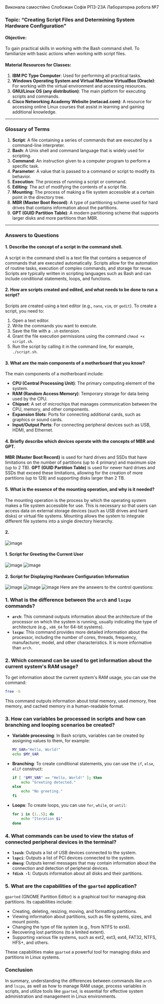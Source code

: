 Виконала самостійно Слобожан Софія РПЗ-23А
Лабораторна робота №7 
### Topic: “Creating Script Files and Determining System Hardware Configuration”

#### Objective:
To gain practical skills in working with the Bash command shell. To familiarize with basic actions when working with script files.

#### Material Resources for Classes:
1. **IBM PC Type Computer**: Used for performing all practical tasks.
2. **Windows Operating System and Virtual Machine VirtualBox (Oracle)**: For working with the virtual environment and accessing resources.
3. **GNU/Linux OS (any distribution)**: The main platform for executing scripts and commands.
4. **Cisco Networking Academy Website (netacad.com)**: A resource for accessing online Linux courses that assist in learning and gaining additional knowledge.
---

### Glossary of Terms

1. **Script**: A file containing a series of commands that are executed by a command-line interpreter.
2. **Bash**: A Unix shell and command language that is widely used for scripting.
3. **Command**: An instruction given to a computer program to perform a specific task.
4. **Parameter**: A value that is passed to a command or script to modify its behavior.
5. **Execution**: The process of running a script or command.
6. **Editing**: The act of modifying the contents of a script file.
7. **Mounting**: The process of making a file system accessible at a certain point in the directory tree.
8. **MBR (Master Boot Record)**: A type of partitioning scheme used for hard drives that contains information about the partitions.
9. **GPT (GUID Partition Table)**: A modern partitioning scheme that supports larger disks and more partitions than MBR.

---

### Answers to Questions

#### 1. Describe the concept of a script in the command shell.
A script in the command shell is a text file that contains a sequence of commands that are executed automatically. Scripts allow for the automation of routine tasks, execution of complex commands, and storage for reuse. Scripts are typically written in scripting languages such as Bash and can include conditional statements, loops, and functions.

#### 2. How are scripts created and edited, and what needs to be done to run a script?
Scripts are created using a text editor (e.g., `nano`, `vim`, or `gedit`). To create a script, you need to:
1. Open a text editor.
2. Write the commands you want to execute.
3. Save the file with a `.sh` extension.
4. Grant the file execution permissions using the command `chmod +x script.sh`.
5. Run the script by calling it in the command line, for example, `./script.sh`.

#### 3. What are the main components of a motherboard that you know?
The main components of a motherboard include:
- **CPU (Central Processing Unit)**: The primary computing element of the system.
- **RAM (Random Access Memory)**: Temporary storage for data being used by the CPU.
- **Chipset**: A set of microchips that manages communication between the CPU, memory, and other components.
- **Expansion Slots**: Ports for connecting additional cards, such as graphics or sound cards.
- **Input/Output Ports**: For connecting peripheral devices such as USB, HDMI, and Ethernet.

#### 4. Briefly describe which devices operate with the concepts of MBR and GPT.
**MBR (Master Boot Record)** is used for hard drives and SSDs that have limitations on the number of partitions (up to 4 primary) and maximum size (up to 2 TB). **GPT (GUID Partition Table)** is used for newer hard drives and SSDs that exceed these limitations, allowing for the creation of more partitions (up to 128) and supporting disks larger than 2 TB.

#### 5. What is the essence of the mounting operation, and why is it needed?
The mounting operation is the process by which the operating system makes a file system accessible for use. This is necessary so that users can access data on external storage devices (such as USB drives and hard disks) or virtual file systems. Mounting allows the system to integrate different file systems into a single directory hierarchy.
#### 2.
![image](https://github.com/user-attachments/assets/2735f194-f0ca-4789-92c3-f69967a1cfea)
#### 1. Script for Greeting the Current User
![image](https://github.com/user-attachments/assets/01bcbae2-3b85-4df7-8a16-759b9b00e7f4)
![image](https://github.com/user-attachments/assets/3f05bbd0-302a-4435-aab4-e2f093f65736)
#### 2. Script for Displaying Hardware Configuration Information
![image](https://github.com/user-attachments/assets/6ce0bb21-d99b-4b35-a7d6-995a0acd74ac)
![image](https://github.com/user-attachments/assets/db3cbc98-d00e-4cea-b328-3e930b923f6d)
![image](https://github.com/user-attachments/assets/da7bd758-f36a-4171-ac1c-61fcfa08eec7)
Here are the answers to the control questions:

### 1. What is the difference between the `arch` and `lscpu` commands?
- **`arch`**: This command outputs information about the architecture of the processor on which the system is running, usually indicating the type of architecture (e.g., `x86_64` for 64-bit systems).
- **`lscpu`**: This command provides more detailed information about the processor, including the number of cores, threads, frequency, manufacturer, model, and other characteristics. It is more informative than `arch`.

### 2. Which command can be used to get information about the current system's RAM usage?
To get information about the current system's RAM usage, you can use the command:
```bash
free -h
```
This command outputs information about total memory, used memory, free memory, and cached memory in a human-readable format.

### 3. How can variables be processed in scripts and how can branching and looping scenarios be created?
- **Variable processing**: In Bash scripts, variables can be created by assigning values to them, for example:
  ```bash
  MY_VAR="Hello, World!"
  echo $MY_VAR
  ```
- **Branching**: To create conditional statements, you can use the `if`, `else`, `elif` construct:
  ```bash
  if [ "$MY_VAR" == "Hello, World!" ]; then
      echo "Greeting detected."
  else
      echo "No greeting."
  fi
  ```
- **Loops**: To create loops, you can use `for`, `while`, or `until`:
  ```bash
  for i in {1..5}; do
      echo "Iteration $i"
  done
  ```

### 4. What commands can be used to view the status of connected peripheral devices in the terminal?
- **`lsusb`**: Outputs a list of USB devices connected to the system.
- **`lspci`**: Outputs a list of PCI devices connected to the system.
- **`dmesg`**: Outputs kernel messages that may contain information about the connection and detection of peripheral devices.
- **`fdisk -l`**: Outputs information about all disks and their partitions.

### 5. What are the capabilities of the `gparted` application?
`gparted` (GNOME Partition Editor) is a graphical tool for managing disk partitions. Its capabilities include:
- Creating, deleting, resizing, moving, and formatting partitions.
- Viewing information about partitions, such as file systems, sizes, and mount points.
- Changing the type of file system (e.g., from NTFS to ext4).
- Recovering lost partitions (to a limited extent).
- Supporting various file systems, such as ext2, ext3, ext4, FAT32, NTFS, HFS+, and others.

These capabilities make `gparted` a powerful tool for managing disks and partitions in Linux systems.

### Conclusion
In summary, understanding the differences between commands like `arch` and `lscpu`, as well as how to manage RAM usage, process variables in scripts, and utilize tools like `gparted`, is essential for effective system administration and management in Linux environments.







